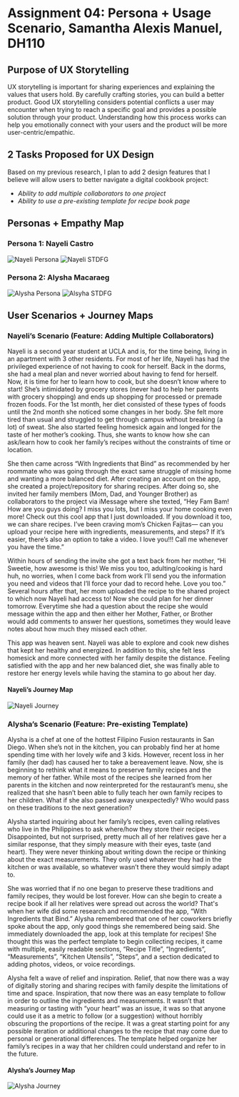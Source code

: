 # Assignment 04: Persona + Usage Scenario, Samantha Alexis Manuel, DH110

## Purpose of UX Storytelling 

UX storytelling is important for sharing experiences and explaining the values that users hold. By carefully crafting stories, you can build a better product. Good UX storytelling considers potential conflicts a user may encounter when trying to reach a specific goal and provides a possible solution through your product. Understanding how this process works can help you emotionally connect with your users and the product will be more user-centric/empathic. 

## 2 Tasks Proposed for UX Design 

Based on my previous research, I plan to add 2 design features that I believe will allow users to better navigate a digital cookbook project:

* *Ability to add multiple collaborators to one project*
* *Ability to use a pre-existing template for recipe book page*

## Personas + Empathy Map

### Persona 1: Nayeli Castro

![Nayeli Persona](nperson.jpg)
![Nayeli STDFG](nstdfg.png)

### Persona 2: Alysha Macaraeg

![Alysha Persona](aperson.png)
![Alsyha STDFG](astdfg.png)

## User Scenarios + Journey Maps

### Nayeli’s Scenario (Feature: Adding Multiple Collaborators)

Nayeli is a second year student at UCLA and is, for the time being, living in an apartment with 3 other residents. For most of her life, Nayeli has had the privileged experience of not having to cook for herself. Back in the dorms, she had a meal plan and never worried about having to fend for herself. Now, it is time for her to learn how to cook, but she doesn’t know where to start! She’s intimidated by grocery stores (never had to help her parents with grocery shopping) and ends up shopping for processed or premade frozen foods. For the 1st month, her diet consisted of these types of foods until the 2nd month she noticed some changes in her body. She felt more tired than usual and struggled to get through campus without breaking (a lot) of sweat. She also started feeling homesick again and longed for the taste of her mother’s cooking. Thus, she wants to know how she can ask/learn how to cook her family’s recipes without the constraints of time or location. 

She then came across “With Ingredients that Bind” as recommended by her roommate who was going through the exact same struggle of missing home and wanting a more balanced diet. After creating an account on the app, she created a project/repository for sharing recipes. After doing so, she invited her family members (Mom, Dad, and Younger Brother) as collaborators to  the project via iMessage where she texted, “Hey Fam Bam! How are you guys doing? I miss you lots, but I miss your home cooking even more! Check out this cool app that I just downloaded. If you download it too, we can share recipes. I’ve been craving mom’s Chicken Fajitas— can you upload your recipe here with ingredients, measurements, and steps? If it’s easier, there’s also an option to take a video. I love you!!! Call me whenever you have the time.”

Within hours of sending the invite she got a text back from her mother, “Hi Sweetie, how awesome is this! We miss you too, adulting/cooking is hard huh, no worries, when I come back from work I’ll send you the information you need and videos that I’ll force your dad to record hehe. Love you too.” Several hours after that, her mom uploaded the recipe to the shared project to which now Nayeli had access to! Now she could plan for her dinner tomorrow. Everytime she had a question about the recipe she would message within the app and then either her Mother, Father, or Brother would add comments to answer her questions, sometimes they would leave notes about how much they missed each other. 

This app was heaven sent. Nayeli was able to explore and cook new dishes that kept her healthy and energized. In addition to this, she felt less homesick and more connected with her family despite the distance. Feeling satisfied with the app and her new balanced diet, she was finally able to restore her energy levels while having the stamina to go about her day. 


#### Nayeli’s Journey Map


![Nayeli Journey](.jpg)


### Alysha’s Scenario (Feature: Pre-existing Template)

Alysha is a chef at one of the hottest Filipino Fusion restaurants in San Diego. When she’s not in the kitchen, you can probably find her at home spending time with her lovely wife and 3 kids. However, recent loss in her family (her dad) has caused her to take a bereavement leave. Now, she is beginning to rethink what it means to preserve family recipes and the memory of her father. While most of the recipes she learned from her parents in the kitchen and now reinterpreted for the restaurant’s menu, she realized that she hasn’t  been able to fully teach her own family recipes to her children. What if she also passed away unexpectedly? Who would pass on these traditions to the next generation?

Alysha started inquiring about her family’s recipes, even calling relatives who live in the Philippines to ask where/how they store their recipes. Disappointed, but not surprised, pretty much all of her relatives gave her a similar response, that they simply measure with their eyes, taste (and heart). They were never thinking about writing down the recipe or thinking about the exact measurements. They only used whatever they had in the kitchen or was available, so whatever wasn’t there they would simply adapt to. 

She was worried that if no one began to preserve these traditions and family recipes, they would be lost forever. How can she begin to create a recipe book if all her relatives were spread out across the world? That's when her wife did some research and recommended the app, “With Ingredients that Bind.” Alysha remembered that one of her coworkers briefly spoke about the app, only good things she remembered being said. She immediately downloaded the app, look at this template for recipes! She thought this was the perfect template to begin collecting recipes, it came with multiple, easily readable sections, “Recipe Title”, “Ingredients”, “Measurements”, “Kitchen Utensils”, “Steps”, and a section dedicated to adding photos, videos, or voice recordings. 

Alysha felt a wave of relief and inspiration. Relief, that now there was a way of digitally storing and sharing recipes with family despite the limitations of time and space. Inspiration, that now there was an easy template to follow in order to outline the ingredients and measurements. It wasn’t that measuring or tasting with “your heart” was an issue, it was so that anyone could use it as a metric to follow (or a suggestion) without horribly obscuring the proportions of the recipe. It was a great starting point for any possible iteration or additional changes to the recipe that may come due to personal or generational differences. The template helped organize her family’s recipes in a way that her children could understand and refer to in the future. 


#### Alysha’s Journey Map 

![Alysha Journey](.jpg)


